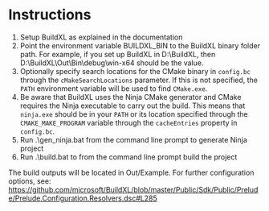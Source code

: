 # Instructions

1. Setup BuildXL as explained in the documentation
2. Point the environment variable BUILDXL_BIN to the BuildXL binary folder path. For example, if you set up BuildXL in D:\BuildXL, then D:\BuildXL\Out\Bin\debug\win-x64 should be the value.
3. Optionally specify search locations for the CMake binary in `config.bc` through the `cMakeSearchLocations` parameter. If this is not specified, the `PATH` environment variable will be used to find `CMake.exe`.
4. Be aware that BuildXL uses the Ninja CMake generator and CMake requires the Ninja executable to carry out the build. This means that `ninja.exe` should be in your `PATH` or its location specified through the `CMAKE_MAKE_PROGRAM` variable through the `cacheEntries` property in `config.bc`.   
5. Run .\gen_ninja.bat from the command line prompt to generate Ninja project
6. Run .\build.bat to from the command line prompt build the project

The build outputs will be located in Out/Example. For further configuration options, see: https://github.com/microsoft/BuildXL/blob/master/Public/Sdk/Public/Prelude/Prelude.Configuration.Resolvers.dsc#L285